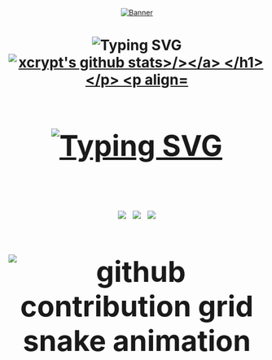 <div>
<p align="center">
  <a href="https://ww.edionlee55.com"><img src=https://github.com/edisonlee55/edisonlee55/assets/161102342/50718296-51a5-4b99-9e05-564c0e01b869
 alt="Banner"></a>
</p>

<h1 
<a align="center"><img src="https://readme-typing-svg.demolab.com?font=Fira+Code&pause=1000&color=D58300&random=false&width=435&lines=Hi+I'm+xcrxypt+!;Welcome+to+my+GitHub+profile" alt="Typing SVG"/></a>
<a align="center"><a href="https://github.com/xcrxypt"><img src="https://github-readme-stats.vercel.app/api?username=xcrxypt&show_icons=true&theme=great-gatsby" alt="xcrypt's github stats>/></a>
  </h1>
</p>

<p align="center">
<h1 align="center"><img src="https://readme-typing-svg.demolab.com?font=Fira+Code&duration=1&pause=10000&color=b87e14&random=false&width=435&lines=learning:" alt="Typing SVG"<a/></a>
  <p aling><img src=https://img.shields.io/badge/JavaScript-d58300?style=for-the-badge&logo=javascript&logoColor=white>
  <img src=https://img.shields.io/badge/HTML-d58300?style=for-the-badge&logo=html5&logoColor=white>
  <img src=https://img.shields.io/badge/CSS-d58300?&style=for-the-badge&logo=css3&logoColor=white
</h1>
</p>
<div>

<picture>
  <source media="(prefers-color-scheme: dark)" srcset="https://raw.githubusercontent.com/YourUser/YourUser/output/github-contribution-grid-snake-dark.svg">
  <source media="(prefers-color-scheme: light)" srcset="https://raw.githubusercontent.com/YourUser/YourUser/output/github-contribution-grid-snake.svg">
  <img alt="github contribution grid snake animation" src="https://raw.githubusercontent.com/YourUser/YourUser/output/github-contribution-grid-snake.svg">
</picture>
